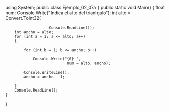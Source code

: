 using System;
public class Ejemplo_02_07a
{
    public static void Main()
    {
        float num;
        Console.Write("Indica el alto del trianlgulo");
        int alto = Convert.ToInt32(

                       Console.ReadLine());
        int ancho = alto;
        for (int a = 1; a <= alto; a++)
        {

            for (int b = 1; b <= ancho; b++)
            
                Console.Write("{0} ",
                               num = alto, ancho);
            
            Console.WriteLine();
            ancho = ancho - 1;
           
        }
        Console.ReadLine();
    }

}

